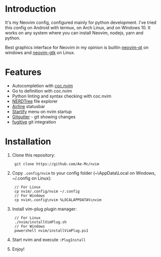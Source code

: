 # Introduction

It's my Neovim config, configured mainly for python
development. I've tried this config on Android with termux,
on Arch Linux, and on Windows 10. It works on any system
where you can install Neovim, nodejs, yarn and python.

Best graphics interface for Neovim in my opinion is builtin
[neovim-qt][1]
on windows and
[neovim-gtk][2] on Linux.

# Features

+ Autocompletion with [coc.nvim][3]
+ Go to definition with coc.nvim
+ Python linting and syntax checking with coc.nvim
+ [NERDTree][4] file explorer
+ [Airline][5] statusbar
+ [Startify][6] menu on nvim startup
+ [Gitgutter][7] - git showing changes
+ [fugitive][8] git integration

[1]: <https://github.com/neovim/neovim/releases/latest>
[2]: <https://github.com/daa84/neovim-gtk>
[3]: <https://github.com/neoclide/coc.nvim>
[4]: <https://github.com/scrooloose/nerdtree>
[5]: <https://github.com/vim-airline/vim-airline>
[6]: <https://github.com/mhinz/vim-startify>
[7]: <https://github.com/airblade/vim-gitgutter>
[8]: <https://github.com/tpope/vim-fugitive>

# Installation

1. Clone this repository:

        git clone https://github.com/Ae-Mc/nvim

1. Copy ``.config/nvim`` to your config folder
(~\AppData\Local on Windows, ~/.config on Linux):

        // For Linux
        cp nvim/.config/nvim ~/.config
        // For Windows
        cp nvim\.config\nvim %LOCALAPPDATA%\nvim

1. Install vim-plug plugin manager:

        // For Linux
        ./nvim/installVimPlug.sh
        // For Windows
        powershell nvim/installVimPlug.ps1

1. Start nvim and execute ``:PlugInstall``
1. Enjoy!
